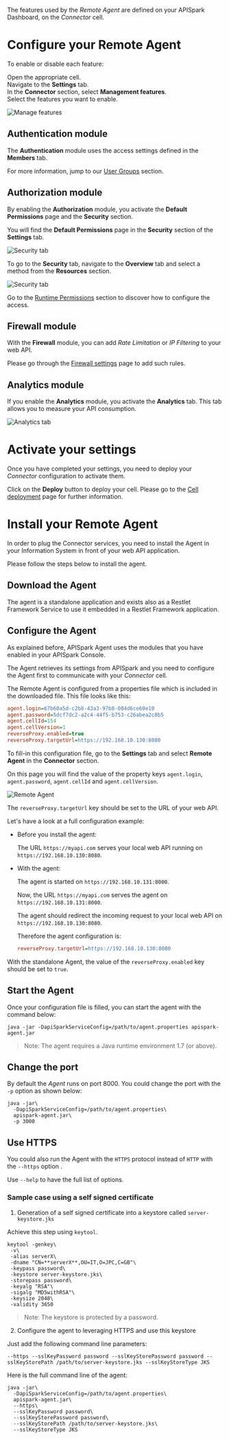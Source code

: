 The features used by the *Remote Agent* are defined on your APISpark Dashboard, on the *Connector* cell.

# Configure your Remote Agent

To enable or disable each feature:

Open the appropriate cell.  
Navigate to the **Settings** tab.  
In the **Connector** section, select **Management features**.  
Select the features you want to enable.

![Manage features](images/remote-agent-feature-management.jpg "Manage features")

## Authentication module

The **Authentication** module uses the access settings defined in the **Members** tab.

For more information, jump to our [User Groups](/technical-resources/apispark/guide/publish/secure/user-groups "User Groups") section.

## Authorization module

By enabling the **Authorization** module, you activate the **Default Permissions** page and the **Security** section.

You will find the **Default Permissions** page in the **Security** section of the **Settings** tab.

![Security tab](images/default-permission.jpg "Security tab")

To go to the **Security** tab, navigate to the **Overview** tab and select a method from the **Resources** section.

![Security tab](images/method-security.jpg "Security tab")

Go to the [Runtime Permissions](/technical-resources/apispark/guide/publish/secure/runtime-permissions "Runtime Permissions") section to discover how to configure the access.

## Firewall module

With the **Firewall** module, you can add *Rate Limitation* or *IP Filtering* to your web API.

Please go through the [Firewall settings](/technical-resources/apispark/guide/publish/secure/firewall-settings "Firewall Settings") page to add such rules.

## Analytics module

If you enable the **Analytics** module, you activate the **Analytics** tab. This tab allows you to measure your API consumption.

![Analytics tab](images/analytics-tab.jpg "Analytics tab")

# Activate your settings

Once you have completed your settings, you need to deploy your *Connector* configuration to activate them.

Click on the **Deploy** button to deploy your cell. Please go to the [Cell deployment](/technical-resources/apispark/guide/explore/cell-deployment "Cell deployment") page for further information.

# Install your Remote Agent

In order to plug the Connector services, you need to install the Agent in your Information System in front of your web API application.

Please follow the steps below to install the agent.

## Download the Agent

The agent is a standalone application and exists also as a Restlet Framework Service to use it embedded in a Restlet Framework application.

<!-- TODO add download link and restlet framework guide link -->

## Configure the Agent

As explained before, APISpark Agent uses the modules that you have enabled in your APISpark Console.

The Agent retrieves its settings from APISpark and you need to configure the Agent first to communicate with your *Connector* cell.

The Remote Agent is configured from a properties file which is included in the downloaded file. This file looks like this:

```ini
agent.login=67b60a5d-c2b8-43a3-97b8-084d6ce60e10
agent.password=5dcf7dc2-a2c4-44f5-b753-c26abea2c8b5
agent.cellId=154
agent.cellVersion=1
reverseProxy.enabled=true
reverseProxy.targetUrl=https://192.168.10.130:8080
```

To fill-in this configuration file, go to the **Settings** tab and select **Remote Agent** in the **Connector** section.

On this page you will find the value of the property keys `agent.login`, `agent.password`, `agent.cellId` and `agent.cellVersion`.

![Remote Agent](images/remote-agent-configuration.jpg "Remote Agent")

The `reverseProxy.targetUrl` key should be set to the URL of your web API.

Let's have a look at a full configuration example:


* Before you install the agent:

  The URL `https://myapi.com` serves your local web API running on `https://192.168.10.130:8080`.

* With the agent:

  The agent is started on `https://192.168.10.131:8000`.

  Now, the URL `https://myapi.com` serves the agent on `https://192.168.10.131:8000`.

  The agent should redirect the incoming request to your local web API on `https://192.168.10.130:8080`.

  Therefore the agent configuration is:

  ```ini
  reverseProxy.targetUrl=https://192.168.10.130:8080
  ```

With the standalone Agent, the value of the `reverseProxy.enabled` key should be set to `true`.

## Start the Agent

Once your configuration file is filled, you can start the agent with the command below:

```
java -jar -DapiSparkServiceConfig=/path/to/agent.properties apispark-agent.jar
```

  > Note:
  > The agent requires a Java runtime environment 1.7 (or above).

## Change the port

By default the *Agent* runs on port 8000. You could change the port with the `-p` option as shown below:

```
java -jar\
  -DapiSparkServiceConfig=/path/to/agent.properties\
  apispark-agent.jar\
  -p 3000
```

## Use HTTPS

You could also run the Agent with the `HTTPS` protocol instead of `HTTP` with the `--https` option .

Use `--help` to have the full list of options.

### Sample case using a self signed certificate

1. Generation of a self signed certificate into a keystore called `server-keystore.jks`

Achieve this step using `keytool`.

```shell
keytool -genkey\
 -v\
 -alias serverX\
 -dname "CN=**serverX**,OU=IT,O=JPC,C=GB"\
 -keypass password\
 -keystore server-keystore.jks\
 -storepass password\
 -keyalg "RSA"\
 -sigalg "MD5withRSA"\
 -keysize 2048\
 -validity 3650
```

  > Note:
  > The keystore is protected by a password.

2. Configure the agent to leveraging HTTPS and use this keystore

Just add the following command line parameters:

```
--https --sslKeyPassword password --sslKeyStorePassword password --sslKeyStorePath /path/to/server-keystore.jks --sslKeyStoreType JKS
```

Here is the full command line of the agent:

```shell
java -jar\
  -DapiSparkServiceConfig=/path/to/agent.properties\
  apispark-agent.jar\
  --https\
  --sslKeyPassword password\
  --sslKeyStorePassword password\
  --sslKeyStorePath /path/to/server-keystore.jks\
  --sslKeyStoreType JKS
```



